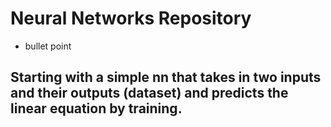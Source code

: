 # Neural Networks Repository
* bullet point

## Starting with a simple nn that takes in two inputs and their outputs (dataset) and predicts the linear equation by training. 
